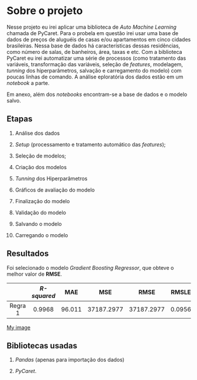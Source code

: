 # Sobre o projeto

Nesse projeto eu irei aplicar uma biblioteca de *Auto Machine Learning* chamada de PyCaret. Para o probela em questão irei usar uma base de dados de preços de aluguéis de casas
e/ou apartamentos em cinco cidades brasileiras. Nessa base de dados há características dessas residências, como número de salas, de banheiros, área, taxas e etc. Com a biblioteca
PyCaret eu irei automatizar uma série de processos (como tratamento das variáveis, transformação das variáveis, seleção de *features*, modelagem, *tunning* dos hiperparâmetros, 
salvação e carregamento do modelo) com poucas linhas de comando. A análise eploratória dos dados estão em um *notebook* a parte.

Em anexo, além dos *notebooks* encontram-se a base de dados e o modelo salvo.

## Etapas

1) Análise dos dados

2) *Setup* (processamento e tratamento automático das *features*);

3) Seleção de modelos;

4) Criação dos modelos

5) *Tunning* dos Hiperparâmetros

6) Gráficos de avaliação do modelo

7) Finalização do modelo

8) Validação do modelo

9) Salvando o modelo

10) Carregando o modelo

## Resultados

Foi selecionado o modelo *Gradient Boosting Regressor*, que obteve o melhor valor de **RMSE**.

  |          |  *R-squared*  |  MAE   |    MSE    |     RMSE      |    RMSLE      |   MAPE      |
|:--------:|:-----------:|:------------:|:---------------:|:---------------:|:---------------:|:---------------:|
|Regra 1   | 0.9968 |  96.011|  37187.2977    |   37187.2977    |  0.0956   | 0.0416    |

[My image](username.github.com/AutoML/img/resultados.png)

## Bibliotecas usadas

1) *Pandas* (apenas para importação dos dados)

2) *PyCaret*.



